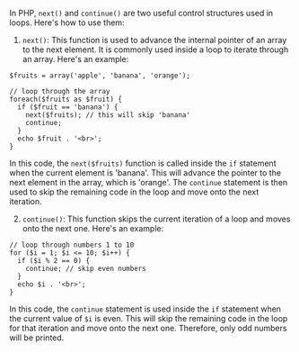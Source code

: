 In PHP, `next()` and `continue()` are two useful control structures used in loops. Here's how to use them:

1. `next()`: This function is used to advance the internal pointer of an array to the next element. It is commonly used inside a loop to iterate through an array. Here's an example:

```
$fruits = array('apple', 'banana', 'orange');

// loop through the array
foreach($fruits as $fruit) {
  if ($fruit == 'banana') {
    next($fruits); // this will skip 'banana'
    continue;
  }
  echo $fruit . '<br>';
}
```

In this code, the `next($fruits)` function is called inside the `if` statement when the current element is 'banana'. This will advance the pointer to the next element in the array, which is 'orange'. The `continue` statement is then used to skip the remaining code in the loop and move onto the next iteration.

2. `continue()`: This function skips the current iteration of a loop and moves onto the next one. Here's an example:

```
// loop through numbers 1 to 10
for ($i = 1; $i <= 10; $i++) {
  if ($i % 2 == 0) {
    continue; // skip even numbers
  }
  echo $i . '<br>';
}
```

In this code, the `continue` statement is used inside the `if` statement when the current value of `$i` is even. This will skip the remaining code in the loop for that iteration and move onto the next one. Therefore, only odd numbers will be printed.